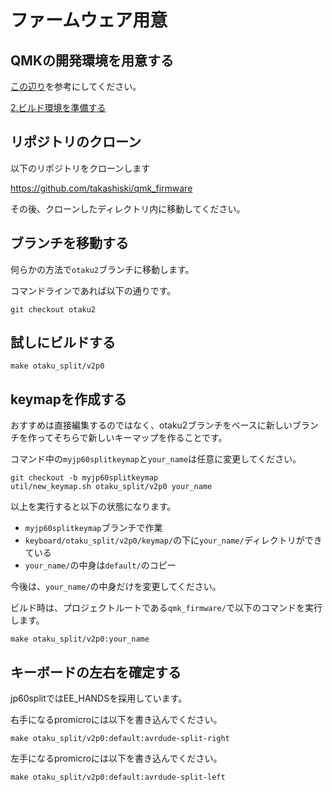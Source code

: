 # ファームウェア用意

## QMKの開発環境を用意する

[この辺り](https://docs.qmk.fm/#/ja/newbs_getting_started?id=set-up-your-environment)を参考にしてください。

[2.ビルド環境を準備する](https://docs.qmk.fm/#/ja/newbs_getting_started?id=set-up-your-environment)
## リポジトリのクローン

以下のリポジトリをクローンします

https://github.com/takashiski/qmk_firmware

その後、クローンしたディレクトリ内に移動してください。

## ブランチを移動する

何らかの方法で`otaku2`ブランチに移動します。

コマンドラインであれば以下の通りです。

```
git checkout otaku2
```

## 試しにビルドする


```
make otaku_split/v2p0
```

## keymapを作成する

おすすめは直接編集するのではなく、otaku2ブランチをベースに新しいブランチを作ってそちらで新しいキーマップを作ることです。

コマンド中の`myjp60splitkeymap`と`your_name`は任意に変更してください。

```
git checkout -b myjp60splitkeymap
util/new_keymap.sh otaku_split/v2p0 your_name
```

以上を実行すると以下の状態になります。

* `myjp60splitkeymap`ブランチで作業
* `keyboard/otaku_split/v2p0/keymap/`の下に`your_name/`ディレクトリができている
* `your_name/`の中身は`default/`のコピー

今後は、`your_name/`の中身だけを変更してください。

ビルド時は、プロジェクトルートである`qmk_firmware/`で以下のコマンドを実行します。


```
make otaku_split/v2p0:your_name
```

## キーボードの左右を確定する

jp60splitではEE_HANDSを採用しています。

右手になるpromicroには以下を書き込んでください。

```
make otaku_split/v2p0:default:avrdude-split-right
```

左手になるpromicroには以下を書き込んでください。

```
make otaku_split/v2p0:default:avrdude-split-left
```